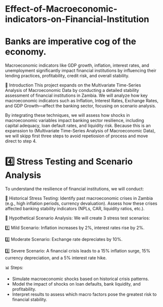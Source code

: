 # Effect-of-Macroeconomic-indicators-on-Financial-Institution

# Banks are imperative cog of the economy.
Macroeconomic indicators like GDP growth, inflation, interest rates, and unemployment significantly impact financial institutions by influencing their lending practices, profitability, credit risk, and overall stability. 

📌 Introduction
This project expands on the Multivariate Time-Series Analysis of Macroeconomic Data by conducting a detailed stability assessment of financial institutions in Zambia. We will analyze how key macroeconomic indicators such as Inflation, Interest Rates, Exchange Rates, and GDP Growth—affect the banking sector, focusing on scenario analysis. 

By integrating these techniques, we will assess how shocks in macroeconomic variables impact banking sector resilience, including capital adequacy, loan default rates, and liquidity risk. Because this is an expanssion to (Multivariate Time-Series Analysis of Macroeconomic Data), we will skipp first three steps to avoid repetiosion of process and move direct to step 4.

# 4️⃣ Stress Testing and Scenario Analysis
To understand the resilience of financial institutions, we will conduct:

🔹 Historical Stress Testing:
Identify past macroeconomic crises in Zambia (e.g., high inflation periods, currency devaluation).
Assess how these crises affected banking stability indicators (NPLs, CAR, liquidity ratios, etc.).

🔹 Hypothetical Scenario Analysis:
We will create 3 stress test scenarios:

1️⃣ Mild Scenario: Inflation increases by 2%, interest rates rise by 2%.

2️⃣ Moderate Scenario: Exchange rate depreciates by 10%.

3️⃣ Severe Scenario: A financial crisis leads to a 15% inflation surge, 15% currency depreciation, and a 5% interest rate hike.

📊 Steps:

- Simulate macroeconomic shocks based on historical crisis patterns.
- Model the impact of shocks on loan defaults, bank liquidity, and profitability.
- Interpret results to assess which macro factors pose the greatest risk to financial stability.

